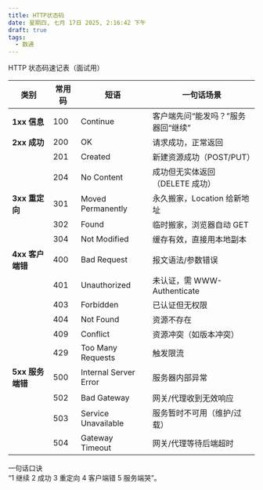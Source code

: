 ```yaml
---
title: HTTP状态码
date: 星期四, 七月 17日 2025, 2:16:42 下午
draft: true
tags:
  - 数通
---
```

HTTP 状态码速记表（面试用）

| 类别           | 常用码 | 短语                    | 一句话场景                  |
| ------------ | --- | --------------------- | ---------------------- |
| **1xx 信息**   | 100 | Continue              | 客户端先问“能发吗？”服务器回“继续”    |
| **2xx 成功**   | 200 | OK                    | 请求成功，正常返回              |
|              | 201 | Created               | 新建资源成功（POST/PUT）       |
|              | 204 | No Content            | 成功但无实体返回（DELETE 成功）    |
| **3xx 重定向**  | 301 | Moved Permanently     | 永久搬家，Location 给新地址     |
|              | 302 | Found                 | 临时搬家，浏览器自动 GET         |
|              | 304 | Not Modified          | 缓存有效，直接用本地副本           |
| **4xx 客户端错** | 400 | Bad Request           | 报文语法/参数错误              |
|              | 401 | Unauthorized          | 未认证，需 WWW-Authenticate |
|              | 403 | Forbidden             | 已认证但无权限                |
|              | 404 | Not Found             | 资源不存在                  |
|              | 409 | Conflict              | 资源冲突（如版本冲突）            |
|              | 429 | Too Many Requests     | 触发限流                   |
| **5xx 服务端错** | 500 | Internal Server Error | 服务器内部异常                |
|              | 502 | Bad Gateway           | 网关/代理收到无效响应            |
|              | 503 | Service Unavailable   | 服务暂时不可用（维护/过载）         |
|              | 504 | Gateway Timeout       | 网关/代理等待后端超时            |

一句话口诀  
“1 继续 2 成功 3 重定向 4 客户端错 5 服务端哭”。